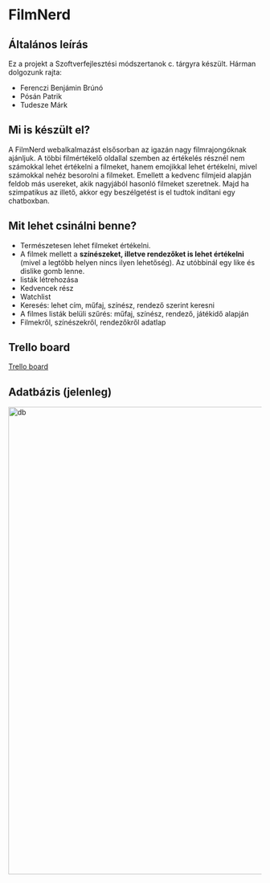 # FilmNerd
## Általános leírás
Ez a projekt a Szoftverfejlesztési módszertanok c. tárgyra készült. Hárman dolgozunk rajta:
<ul>
  <li>Ferenczi Benjámin Brúnó</li>
  <li>Pósán Patrik</li>
  <li>Tudesze Márk</li>
</ul>

## Mi is készült el?
A FilmNerd webalkalmazást elsősorban az igazán nagy filmrajongóknak ajánljuk. A többi filmértékelő oldallal szemben az értékelés résznél nem számokkal lehet értékelni a filmeket, hanem emojikkal lehet értékelni, mivel számokkal nehéz besorolni a filmeket. Emellett a kedvenc filmjeid alapján feldob más usereket, akik nagyjából hasonló filmeket szeretnek. Majd ha szimpatikus az illető, akkor egy beszélgetést is el tudtok indítani egy chatboxban.

## Mit lehet csinálni benne?
<ul>
  <li>Természetesen lehet filmeket értékelni.</li> 
  <li>A filmek mellett a <b>színészeket, illetve rendezőket is lehet értékelni</b> (mivel a legtöbb helyen nincs ilyen lehetőség). Az utóbbinál egy like és dislike gomb lenne.</li>
  <li>listák létrehozása</li>
  <li>Kedvencek rész</li>
  <li>Watchlist</li>
  <li>Keresés: lehet cím, műfaj, színész, rendező szerint keresni</li>
  <li>A filmes listák belüli szűrés: műfaj, színész, rendező, játékidő alapján</li>
  <li>Filmekről, színészekről, rendezőkről adatlap</li>
</ul>

## Trello board
[Trello board](https://trello.com/b/vzaLLd63/filmnerd)

## Adatbázis (jelenleg)
<img width="1434" height="931" alt="db" src="https://github.com/user-attachments/assets/497ed91b-9d77-4423-aa1d-525100ea9355" />
